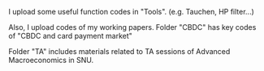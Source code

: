 I upload some useful function codes in "Tools". (e.g. Tauchen, HP filter...)

Also, I upload codes of my working papers.
Folder "CBDC" has key codes of "CBDC and card payment market" 

Folder "TA" includes materials related to TA sessions of Advanced Macroeconomics in SNU.
